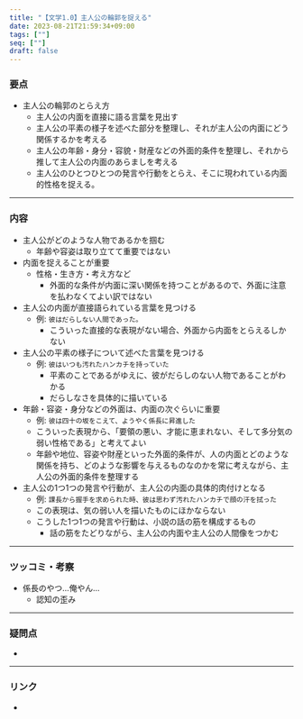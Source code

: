 ```yaml
---
title: "【文学1.0】主人公の輪郭を捉える"
date: 2023-08-21T21:59:34+09:00
tags: [""]
seq: [""]
draft: false
---
```


### 要点
- 主人公の輪郭のとらえ方
  - 主人公の内面を直接に語る言葉を見出す
  - 主人公の平素の様子を述べた部分を整理し、それが主人公の内面にどう関係するかを考える
  - 主人公の年齢・身分・容貌・財産などの外面的条件を整理し、それから推して主人公の内面のあらましを考える
  - 主人公のひとつひとつの発言や行動をとらえ、そこに現われている内面的性格を捉える。

---
### 内容
- 主人公がどのような人物であるかを掴む
  - 年齢や容姿は取り立てて重要ではない
- 内面を捉えることが重要
  - 性格・生き方・考え方など
    - 外面的な条件が内面に深い関係を持つことがあるので、外面に注意を払わなくてよい訳ではない
- 主人公の内面が直接語られている言葉を見つける
  - 例: `彼はだらしない人間であった。`
    - こういった直接的な表現がない場合、外面から内面をとらえるしかない
- 主人公の平素の様子について述べた言葉を見つける
  - 例: `彼はいつも汚れたハンカチを持っていた`
    - 平素のことであるがゆえに、彼がだらしのない人物であることがわかる
    - だらしなさを具体的に描いている
- 年齢・容姿・身分などの外面は、内面の次ぐらいに重要
  - 例: `彼は四十の坂をこえて、ようやく係長に昇進した`
  - こういった表現から、「要領の悪い、才能に恵まれない、そして多分気の弱い性格である」と考えてよい
  - 年齢や地位、容姿や財産といった外面的条件が、人の内面とどのような関係を持ち、どのような影響を与えるものなのかを常に考えながら、主人公の外面的条件を整理する
- 主人公の1つ1つの発言や行動が、主人公の内面の具体的肉付けとなる
  - 例: `課長から握手を求められた時、彼は思わず汚れたハンカチで顔の汗を拭った`
  - この表現は、気の弱い人を描いたものにほかならない
  - こうした1つ1つの発言や行動は、小説の話の筋を構成するもの
    - 話の筋をたどりながら、主人公の内面や主人公の人間像をつかむ

---
### ツッコミ・考察
- 係長のやつ...俺やん...
  - 認知の歪み

---
### 疑問点
- 


---
### リンク
- 